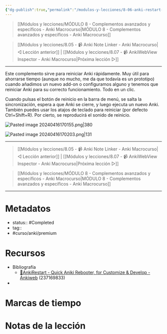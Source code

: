 ```yaml
---
{"dg-publish":true,"permalink":"/modulos-y-lecciones/8-06-anki-restart-anki-macrocurso/","noteIcon":"","updated":"2024-05-22T13:35:16.266+02:00"}
---
```



> [[Módulos y lecciones/MÓDULO 8 - Complementos avanzados y específicos - Anki Macrocurso\|MÓDULO 8 - Complementos avanzados y específicos - Anki Macrocurso]]

> [[Módulos y lecciones/8.05 - 📹 Anki Note Linker - Anki Macrocurso\|◁ Lección anterior]] | [[Módulos y lecciones/8.07 - 📹 AnkiWebView Inspector - Anki Macrocurso\|Próxima lección ▷]]

---

Este complemento sirve para reiniciar Anki rápidamente. Muy útil para ahorrarse tiempo (aunque no mucho, me da que todavía es un prototipo) cuando añadimos un nuevo add-on o configuramos alguno y tenemos que reiniciar Anki para su correcto funcionamiento. Todo en un clic.

Cuando pulsas el botón de reinicio en la barra de menú, se salta la sincronización, espera a que Anki se cierre, y luego ejecuta un nuevo Anki. También puedes usar los atajos de teclado para reiniciar (por defecto Ctrl+Shift+R). Por cierto, se reproducirá el sonido de reinicio.

![Pasted image 20240416170155.png|380](/img/user/ANEXOS/Pasted%20image%2020240416170155.png)

![Pasted image 20240416170203.png|131](/img/user/ANEXOS/Pasted%20image%2020240416170203.png)


---

> [[Módulos y lecciones/8.05 - 📹 Anki Note Linker - Anki Macrocurso\|◁ Lección anterior]] | [[Módulos y lecciones/8.07 - 📹 AnkiWebView Inspector - Anki Macrocurso\|Próxima lección ▷]]

> [[Módulos y lecciones/MÓDULO 8 - Complementos avanzados y específicos - Anki Macrocurso\|MÓDULO 8 - Complementos avanzados y específicos - Anki Macrocurso]]

---
# Metadatos
- status:: #Completed 
- tag:: 
- #curso/anki/premium

# Recursos
- Bibliografía
	- [🔂AnkiRestart - Quick Aniki Rebooter, for Customize & Develop - Ankiweb](https://ankiweb.net/shared/info/237169833) (237169833)
- 

# Marcas de tiempo


# Notas de la lección
